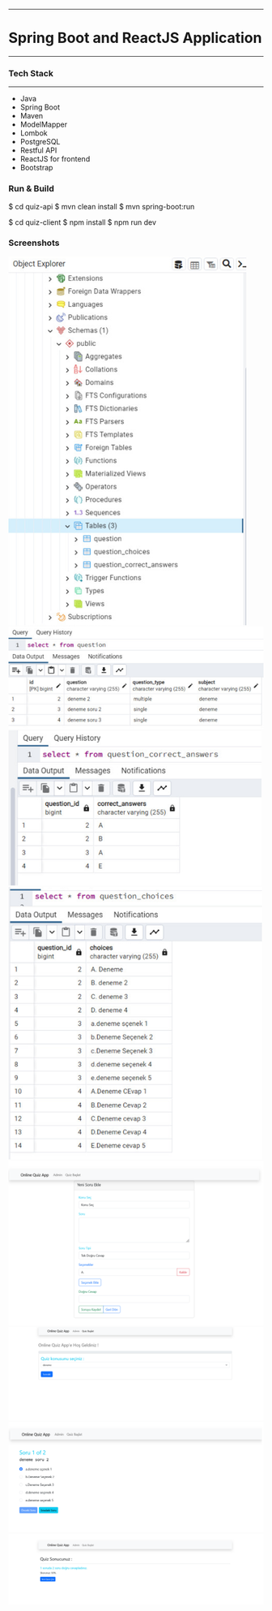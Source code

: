 ___
# Spring Boot and ReactJS Application
---

### Tech Stack

---
- Java
- Spring Boot
- Maven
- ModelMapper
- Lombok
- PostgreSQL
- Restful API
- ReactJS for frontend
- Bootstrap

### Run & Build

$ cd quiz-api
$ mvn clean install
$ mvn spring-boot:run

$ cd quiz-client
$ npm install
$ npm run dev


### Screenshots
![tablolar](screenshots/tablolar.png)
![questiontable](screenshots/question_tablo.png)
![questionanswertablo](screenshots/question_answer_tablo.png)
![choicestablo](screenshots/choices_tablo.png)
![soruekleme](screenshots/soruekleme_ss.png)
![konusecme](screenshots/konusecme_ss.png)
![soru](screenshots/soru_ss.png)
![quizsonuc](screenshots/quizsonuc_ss.png)